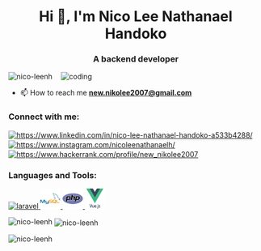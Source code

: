 <h1 align="center">Hi 👋, I'm Nico Lee Nathanael Handoko</h1>
<h3 align="center">A backend developer</h3>

<img align="right" alt="coding" width="400" src="https://camo.githubusercontent.com/0eda36005abd9bf7e72584afc2f6ef1e808a357cb65a07fc2fe5036ba5268df7/68747470733a2f2f692e70696e696d672e636f6d2f6f726967696e616c732f65382f66342f35332f65386634353334363961336563393765636433353464663436356437333931332e676966">

<p align="left"> <img src="https://komarev.com/ghpvc/?username=nico-leenh&label=Profile%20views&color=0e75b6&style=flat" alt="nico-leenh" /> </p>

- 📫 How to reach me **new.nikolee2007@gmail.com**

<h3 align="left">Connect with me:</h3>
<p align="left">
<a href="https://linkedin.com/in/nico lee nathanael handoko" target="blank"><img align="center" src="https://raw.githubusercontent.com/rahuldkjain/github-profile-readme-generator/master/src/images/icons/Social/linked-in-alt.svg" alt="https://www.linkedin.com/in/nico-lee-nathanael-handoko-a533b4288/" height="30" width="40" /></a>
<a href="https://instagram.com/https://www.instagram.com/nicoleenathanaelh/" target="blank"><img align="center" src="https://raw.githubusercontent.com/rahuldkjain/github-profile-readme-generator/master/src/images/icons/Social/instagram.svg" alt="https://www.instagram.com/nicoleenathanaelh/" height="30" width="40" /></a>
<a href="https://www.hackerrank.com/@new_nikolee2007" target="blank"><img align="center" src="https://raw.githubusercontent.com/rahuldkjain/github-profile-readme-generator/master/src/images/icons/Social/hackerrank.svg" alt="https://www.hackerrank.com/profile/new_nikolee2007" height="30" width="40" /></a>
</p>

<h3 align="left">Languages and Tools:</h3>
</a> <a href="https://laravel.com/" target="_blank" rel="noreferrer"> <img src="https://upload.wikimedia.org/wikipedia/commons/thumb/9/9a/Laravel.svg/800px-Laravel.svg.png" alt="laravel" width="40" height="40"/> </a> <a href="https://www.mysql.com/" target="_blank" rel="noreferrer"> <img src="https://raw.githubusercontent.com/devicons/devicon/master/icons/mysql/mysql-original-wordmark.svg" alt="mysql" width="40" height="40"/> </a> <a href="https://www.php.net" target="_blank" rel="noreferrer"> <img src="https://raw.githubusercontent.com/devicons/devicon/master/icons/php/php-original.svg" alt="php" width="40" height="40"/> </a> <a href="https://vuejs.org/" target="_blank" rel="noreferrer"> <img src="https://raw.githubusercontent.com/devicons/devicon/master/icons/vuejs/vuejs-original-wordmark.svg" alt="vuejs" width="40" height="40"/> </a> </p>

<p><img align="left" src="https://github-readme-stats.vercel.app/api/top-langs?username=nico-leenh&show_icons=true&locale=en&layout=compact" alt="nico-leenh" /></p>

<p>&nbsp;<img align="center" src="https://github-readme-stats.vercel.app/api?username=nico-leenh&show_icons=true&locale=en" alt="nico-leenh" /></p>

<p><img align="center" src="https://github-readme-streak-stats.herokuapp.com/?user=nico-leenh&" alt="nico-leenh" /></p>
